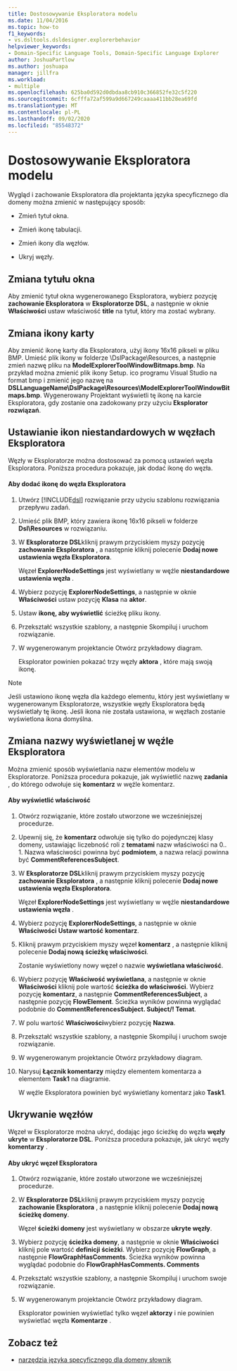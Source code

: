 ```yaml
---
title: Dostosowywanie Eksploratora modelu
ms.date: 11/04/2016
ms.topic: how-to
f1_keywords:
- vs.dsltools.dsldesigner.explorerbehavior
helpviewer_keywords:
- Domain-Specific Language Tools, Domain-Specific Language Explorer
author: JoshuaPartlow
ms.author: joshuapa
manager: jillfra
ms.workload:
- multiple
ms.openlocfilehash: 625ba0d592d0dbdaa8cb910c366852fe32c5f220
ms.sourcegitcommit: 6cfffa72af599a9d667249caaaa411bb28ea69fd
ms.translationtype: MT
ms.contentlocale: pl-PL
ms.lasthandoff: 09/02/2020
ms.locfileid: "85548372"
---
```

# <a name="customizing-the-model-explorer"></a>Dostosowywanie Eksploratora modelu
Wygląd i zachowanie Eksploratora dla projektanta języka specyficznego dla domeny można zmienić w następujący sposób:

- Zmień tytuł okna.

- Zmień ikonę tabulacji.

- Zmień ikony dla węzłów.

- Ukryj węzły.

## <a name="changing-the-window-title"></a>Zmiana tytułu okna
 Aby zmienić tytuł okna wygenerowanego Eksploratora, wybierz pozycję **zachowanie Eksploratora** w **Eksploratorze DSL**, a następnie w oknie **Właściwości** ustaw właściwość **title** na tytuł, który ma zostać wybrany.

## <a name="changing-the-tab-icon"></a>Zmiana ikony karty
 Aby zmienić ikonę karty dla Eksploratora, użyj ikony 16x16 pikseli w pliku BMP. Umieść plik ikony w folderze \DslPackage\Resources\, a następnie zmień nazwę pliku na **ModelExplorerToolWindowBitmaps.bmp**. Na przykład można zmienić plik ikony Setup. ico programu Visual Studio na format bmp i zmienić jego nazwę na **DSLLanguageName\DslPackage\Resources\ModelExplorerToolWindowBitmaps.bmp**. Wygenerowany Projektant wyświetli tę ikonę na karcie Eksploratora, gdy zostanie ona zadokowany przy użyciu **Eksplorator rozwiązań**.

## <a name="setting-custom-icons-on-explorer-nodes"></a>Ustawianie ikon niestandardowych w węzłach Eksploratora
 Węzły w Eksploratorze można dostosować za pomocą ustawień węzła Eksploratora. Poniższa procedura pokazuje, jak dodać ikonę do węzła.

#### <a name="to-add-an-icon-to-an-explorer-node"></a>Aby dodać ikonę do węzła Eksploratora

1. Utwórz [!INCLUDE[dsl](../modeling/includes/dsl_md.md)] rozwiązanie przy użyciu szablonu rozwiązania przepływu zadań.

2. Umieść plik BMP, który zawiera ikonę 16x16 pikseli w folderze **Dsl\Resources** w rozwiązaniu.

3. W **Eksploratorze DSL**kliknij prawym przyciskiem myszy pozycję **zachowanie Eksploratora** , a następnie kliknij polecenie **Dodaj nowe ustawienia węzła Eksploratora**.

    Węzeł **ExplorerNodeSettings** jest wyświetlany w węźle **niestandardowe ustawienia węzła** .

4. Wybierz pozycję **ExplorerNodeSettings**, a następnie w oknie **Właściwości** ustaw pozycję **Klasa** na **aktor**.

5. Ustaw **ikonę, aby wyświetlić** ścieżkę pliku ikony.

6. Przekształć wszystkie szablony, a następnie Skompiluj i uruchom rozwiązanie.

7. W wygenerowanym projektancie Otwórz przykładowy diagram.

    Eksplorator powinien pokazać trzy węzły **aktora** , które mają swoją ikonę.

> [!NOTE]
> Jeśli ustawiono ikonę węzła dla każdego elementu, który jest wyświetlany w wygenerowanym Eksploratorze, wszystkie węzły Eksploratora będą wyświetlały tę ikonę. Jeśli ikona nie została ustawiona, w węzłach zostanie wyświetlona ikona domyślna.

## <a name="changing-the-name-displayed-on-an-explorer-node"></a>Zmiana nazwy wyświetlanej w węźle Eksploratora
 Można zmienić sposób wyświetlania nazw elementów modelu w Eksploratorze. Poniższa procedura pokazuje, jak wyświetlić nazwę **zadania** , do którego odwołuje się **komentarz** w węźle komentarz.

#### <a name="to-display-a-property"></a>Aby wyświetlić właściwość

1. Otwórz rozwiązanie, które zostało utworzone we wcześniejszej procedurze.

2. Upewnij się, że **komentarz** odwołuje się tylko do pojedynczej klasy domeny, ustawiając liczebność roli z **tematami** nazw właściwości na 0.. 1. Nazwa właściwości powinna być **podmiotem**, a nazwa relacji powinna być **CommentReferencesSubject**.

3. W **Eksploratorze DSL**kliknij prawym przyciskiem myszy pozycję **zachowanie Eksploratora** , a następnie kliknij polecenie **Dodaj nowe ustawienia węzła Eksploratora**.

     Węzeł **ExplorerNodeSettings** jest wyświetlany w węźle **niestandardowe ustawienia węzła** .

4. Wybierz pozycję **ExplorerNodeSettings**, a następnie w oknie **Właściwości** **Ustaw wartość** **komentarz**.

5. Kliknij prawym przyciskiem myszy węzeł **komentarz** , a następnie kliknij polecenie **Dodaj nową ścieżkę właściwości**.

     Zostanie wyświetlony nowy węzeł o nazwie **wyświetlana właściwość**.

6. Wybierz pozycję **Właściwość wyświetlana**, a następnie w oknie **Właściwości** kliknij pole wartość **ścieżka do właściwości**. Wybierz pozycję **komentarz**, a następnie **CommentReferencesSubject**, a następnie pozycję **FlowElement**. Ścieżka wyników powinna wyglądać podobnie do **CommentReferencesSubject. Subject/! Temat**.

7. W polu wartość **Właściwości**wybierz pozycję **Nazwa**.

8. Przekształć wszystkie szablony, a następnie Skompiluj i uruchom swoje rozwiązanie.

9. W wygenerowanym projektancie Otwórz przykładowy diagram.

10. Narysuj **Łącznik komentarzy** między elementem komentarza a elementem **Task1** na diagramie.

     W węźle Eksploratora powinien być wyświetlany komentarz jako **Task1**.

## <a name="hiding-nodes"></a>Ukrywanie węzłów
 Węzeł w Eksploratorze można ukryć, dodając jego ścieżkę do węzła **węzły ukryte** w **Eksploratorze DSL**. Poniższa procedura pokazuje, jak ukryć węzły **komentarzy** .

#### <a name="to-hide-an-explorer-node"></a>Aby ukryć węzeł Eksploratora

1. Otwórz rozwiązanie, które zostało utworzone we wcześniejszej procedurze.

2. W **Eksploratorze DSL**kliknij prawym przyciskiem myszy pozycję **zachowanie Eksploratora** , a następnie kliknij polecenie **Dodaj nową ścieżkę domeny**.

     Węzeł **ścieżki domeny** jest wyświetlany w obszarze **ukryte węzły**.

3. Wybierz pozycję **ścieżka domeny**, a następnie w oknie **Właściwości** kliknij pole wartość **definicji ścieżki**. Wybierz pozycję **FlowGraph**, a następnie **FlowGraphHasComments**. Ścieżka wyników powinna wyglądać podobnie do **FlowGraphHasComments. Comments**

4. Przekształć wszystkie szablony, a następnie Skompiluj i uruchom swoje rozwiązanie.

5. W wygenerowanym projektancie Otwórz przykładowy diagram.

     Eksplorator powinien wyświetlać tylko węzeł **aktorzy** i nie powinien wyświetlać węzła **Komentarze** .

## <a name="see-also"></a>Zobacz też

- [narzędzia języka specyficznego dla domeny słownik](https://msdn.microsoft.com/ca5e84cb-a315-465c-be24-76aa3df276aa)
